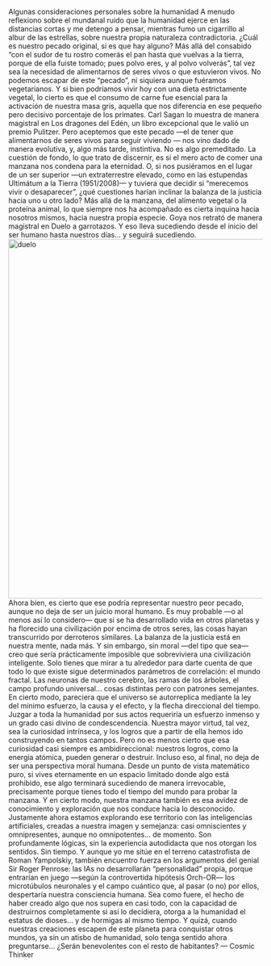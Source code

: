 Algunas consideraciones personales sobre la 
humanidad
 A menudo reflexiono sobre el mundanal ruido que la humanidad ejerce en las distancias 
cortas y me detengo a pensar, mientras fumo un cigarrillo al albur de las estrellas, sobre nuestra 
propia naturaleza contradictoria.
 ¿Cuál es nuestro pecado original, si es que hay alguno?
 Más allá del consabido “con el sudor de tu rostro comerás el pan hasta que vuelvas a la tierra, 
porque de ella fuiste tomado; pues polvo eres, y al polvo volverás”, tal vez sea la necesidad de 
alimentarnos de seres vivos o que estuvieron vivos. No podemos escapar de este “pecado”, ni 
siquiera aunque fuéramos vegetarianos.
 Y si bien podríamos vivir hoy con una dieta estrictamente vegetal, lo cierto es que el consumo de 
carne fue esencial para la activación de nuestra masa gris, aquella que nos diferencia en ese 
pequeño pero decisivo porcentaje de los primates. Carl Sagan lo muestra de manera magistral en 
Los dragones del Edén, un libro excepcional que le valió un premio Pulitzer.
 Pero aceptemos que este pecado —el de tener que alimentarnos de seres vivos para seguir viviendo
 — nos vino dado de manera evolutiva, y, algo más tarde, instintiva. No es algo premeditado. La 
cuestión de fondo, lo que trato de discernir, es si el mero acto de comer una manzana nos condena 
para la eternidad. O, si nos pusiéramos en el lugar de un ser superior —un extraterrestre elevado, 
como en las estupendas Ultimátum a la Tierra (1951/2008)— y tuviera que decidir si “merecemos 
vivir o desaparecer”, ¿qué cuestiones harían inclinar la balanza de la justicia hacia uno u otro lado?
 Más allá de la manzana, del alimento vegetal o la proteína animal, lo que siempre nos ha 
acompañado es cierta inquina hacia nosotros mismos, hacia nuestra propia especie. Goya nos retrató 
de manera magistral en Duelo a garrotazos. Y eso lleva sucediendo desde el inicio del ser humano 
hasta nuestros días… y seguirá sucediendo.
<img width="1534" height="712" alt="duelo" src="https://github.com/user-attachments/assets/33657274-6241-4cf9-bea8-7044dbb4b5f6" />
Ahora bien, es cierto que ese podría representar nuestro peor pecado, aunque no deja de ser un 
juicio moral humano. Es muy probable —o al menos así lo considero— que si se ha desarrollado 
vida en otros planetas y ha florecido una civilización por encima de otros seres, las cosas hayan 
transcurrido por derroteros similares.
 La balanza de la justicia está en nuestra mente, nada más. Y sin embargo, sin moral —del tipo que 
sea— creo que sería prácticamente imposible que sobreviviera una civilización inteligente. Solo 
tienes que mirar a tu alrededor para darte cuenta de que todo lo que existe sigue determinados 
parámetros de correlación: el mundo fractal.
 Las neuronas de nuestro cerebro, las ramas de los árboles, el campo profundo universal… cosas 
distintas pero con patrones semejantes. En cierto modo, pareciera que el universo se autorreplica 
mediante la ley del mínimo esfuerzo, la causa y el efecto, y la flecha direccional del tiempo.
 Juzgar a toda la humanidad por sus actos requeriría un esfuerzo inmenso y un grado casi divino de 
condescendencia. Nuestra mayor virtud, tal vez, sea la curiosidad intrínseca, y los logros que a 
partir de ella hemos ido construyendo en tantos campos. Pero no es menos cierto que esa curiosidad 
casi siempre es ambidireccional: nuestros logros, como la energía atómica, pueden generar o 
destruir. Incluso eso, al final, no deja de ser una perspectiva moral humana.
 Desde un punto de vista matemático puro, si vives eternamente en un espacio limitado donde algo 
está prohibido, ese algo terminará sucediendo de manera irrevocable, precisamente porque tienes 
todo el tiempo del mundo para probar la manzana.
 Y en cierto modo, nuestra manzana también es esa avidez de conocimiento y exploración que nos 
conduce hacia lo desconocido. Justamente ahora estamos explorando ese territorio con las 
inteligencias artificiales, creadas a nuestra imagen y semejanza: casi omniscientes y omnipresentes, 
aunque no omnipotentes… de momento.
 Son profundamente lógicas, sin la experiencia autodidacta que nos otorgan los sentidos. Sin tiempo. 
Y aunque yo me sitúe en el terreno catastrofista de Roman Yampolskiy, también encuentro fuerza en 
los argumentos del genial Sir Roger Penrose: las IAs no desarrollarán “personalidad” propia, porque 
entrarían en juego —según la controvertida hipótesis Orch-OR— los microtúbulos neuronales y el 
campo cuántico que, al pasar (o no) por ellos, despertaría nuestra consciencia humana.
 Sea como fuere, el hecho de haber creado algo que nos supera en casi todo, con la capacidad de 
destruirnos completamente si así lo decidiera, otorga a la humanidad el estatus de dioses… y de 
hormigas al mismo tiempo.
 Y quizá, cuando nuestras creaciones escapen de este planeta para conquistar otros mundos, ya sin 
un atisbo de humanidad, solo tenga sentido ahora preguntarse… ¿Serán benevolentes con el resto de 
habitantes?
 — Cosmic Thinker
